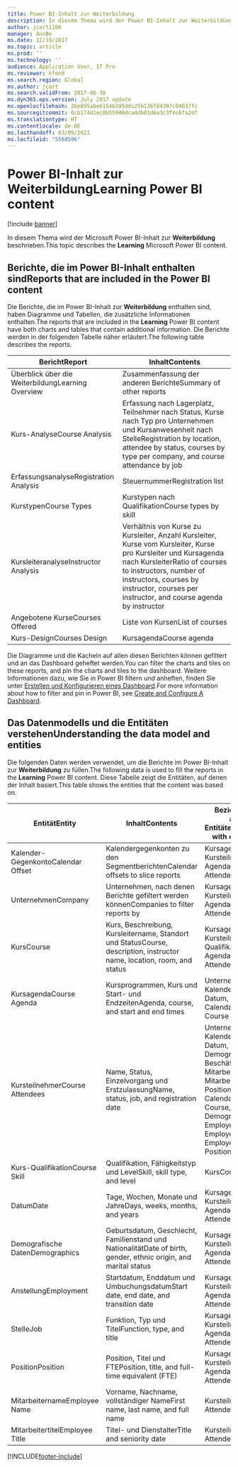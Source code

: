 ```yaml
---
title: Power BI-Inhalt zur Weiterbildung
description: In diesem Thema wird der Power BI-Inhalt zur Weiterbildung beschrieben.
author: jcart1106
manager: AnnBe
ms.date: 12/19/2017
ms.topic: article
ms.prod: ''
ms.technology: ''
audience: Application User, IT Pro
ms.reviewer: kfend
ms.search.region: Global
ms.author: jcart
ms.search.validFrom: 2017-06-30
ms.dyn365.ops.version: July 2017 update
ms.openlocfilehash: 26e895abe6154b395ddc25b136f84397c04037fc
ms.sourcegitcommit: 6cb174d1ec8b55946dca4db03d6a3c3f4c6fa2df
ms.translationtype: HT
ms.contentlocale: de-DE
ms.lasthandoff: 03/09/2021
ms.locfileid: "5568596"
---
```

# <a name="learning-power-bi-content"></a><span data-ttu-id="71fda-103">Power BI-Inhalt zur Weiterbildung</span><span class="sxs-lookup"><span data-stu-id="71fda-103">Learning Power BI content</span></span>

[!include [banner](../includes/banner.md)]

<span data-ttu-id="71fda-104">In diesem Thema wird der Microsoft Power BI-Inhalt zur **Weiterbildung** beschrieben.</span><span class="sxs-lookup"><span data-stu-id="71fda-104">This topic describes the **Learning** Microsoft Power BI content.</span></span>

## <a name="reports-that-are-included-in-the-power-bi-content"></a><span data-ttu-id="71fda-105">Berichte, die im Power BI-Inhalt enthalten sind</span><span class="sxs-lookup"><span data-stu-id="71fda-105">Reports that are included in the Power BI content</span></span>

<span data-ttu-id="71fda-106">Die Berichte, die im Power BI-Inhalt zur **Weiterbildung** enthalten sind, haben Diagramme und Tabellen, die zusätzliche Informationen enthalten.</span><span class="sxs-lookup"><span data-stu-id="71fda-106">The reports that are included in the **Learning** Power BI content have both charts and tables that contain additional information.</span></span> <span data-ttu-id="71fda-107">Die Berichte werden in der folgenden Tabelle näher erläutert.</span><span class="sxs-lookup"><span data-stu-id="71fda-107">The following table describes the reports.</span></span>

| <span data-ttu-id="71fda-108">Bericht</span><span class="sxs-lookup"><span data-stu-id="71fda-108">Report</span></span>                | <span data-ttu-id="71fda-109">Inhalt</span><span class="sxs-lookup"><span data-stu-id="71fda-109">Contents</span></span> |
|-----------------------|----------|
| <span data-ttu-id="71fda-110">Überblick über die Weiterbildung</span><span class="sxs-lookup"><span data-stu-id="71fda-110">Learning Overview</span></span>     | <span data-ttu-id="71fda-111">Zusammenfassung der anderen Berichte</span><span class="sxs-lookup"><span data-stu-id="71fda-111">Summary of other reports</span></span> |
| <span data-ttu-id="71fda-112">Kurs-Analyse</span><span class="sxs-lookup"><span data-stu-id="71fda-112">Course Analysis</span></span>       | <span data-ttu-id="71fda-113">Erfassung nach Lagerplatz, Teilnehmer nach Status, Kurse nach Typ pro Unternehmen und Kursanwesenheit nach Stelle</span><span class="sxs-lookup"><span data-stu-id="71fda-113">Registration by location, attendee by status, courses by type per company, and course attendance by job</span></span> |
| <span data-ttu-id="71fda-114">Erfassungsanalyse</span><span class="sxs-lookup"><span data-stu-id="71fda-114">Registration Analysis</span></span> | <span data-ttu-id="71fda-115">Steuernummer</span><span class="sxs-lookup"><span data-stu-id="71fda-115">Registration list</span></span> |
| <span data-ttu-id="71fda-116">Kurstypen</span><span class="sxs-lookup"><span data-stu-id="71fda-116">Course Types</span></span>          | <span data-ttu-id="71fda-117">Kurstypen nach Qualifikation</span><span class="sxs-lookup"><span data-stu-id="71fda-117">Course types by skill</span></span> |
| <span data-ttu-id="71fda-118">Kursleiteranalyse</span><span class="sxs-lookup"><span data-stu-id="71fda-118">Instructor Analysis</span></span>   | <span data-ttu-id="71fda-119">Verhältnis von Kurse zu Kursleiter, Anzahl Kursleiter, Kurse vom Kursleiter, Kurse pro Kursleiter und Kursagenda nach Kursleiter</span><span class="sxs-lookup"><span data-stu-id="71fda-119">Ratio of courses to instructors, number of instructors, courses by instructor, courses per instructor, and course agenda by instructor</span></span> |
| <span data-ttu-id="71fda-120">Angebotene Kurse</span><span class="sxs-lookup"><span data-stu-id="71fda-120">Courses Offered</span></span>       | <span data-ttu-id="71fda-121">Liste von Kursen</span><span class="sxs-lookup"><span data-stu-id="71fda-121">List of courses</span></span> |
| <span data-ttu-id="71fda-122">Kurs-Design</span><span class="sxs-lookup"><span data-stu-id="71fda-122">Courses Design</span></span>        | <span data-ttu-id="71fda-123">Kursagenda</span><span class="sxs-lookup"><span data-stu-id="71fda-123">Course agenda</span></span> |

<span data-ttu-id="71fda-124">Die Diagramme und die Kacheln auf allen diesen Berichten können gefiltert und an das Dashboard geheftet werden.</span><span class="sxs-lookup"><span data-stu-id="71fda-124">You can filter the charts and tiles on these reports, and pin the charts and tiles to the dashboard.</span></span> <span data-ttu-id="71fda-125">Weitere Informationen dazu, wie Sie in Power BI filtern und anheften, finden Sie unter [Erstellen und Konfigurieren eines Dashboard](https://powerbi.microsoft.com/guided-learning/powerbi-learning-4-2-create-configure-dashboards).</span><span class="sxs-lookup"><span data-stu-id="71fda-125">For more information about how to filter and pin in Power BI, see [Create and Configure A Dashboard](https://powerbi.microsoft.com/guided-learning/powerbi-learning-4-2-create-configure-dashboards).</span></span>

## <a name="understanding-the-data-model-and-entities"></a><span data-ttu-id="71fda-126">Das Datenmodells und die Entitäten verstehen</span><span class="sxs-lookup"><span data-stu-id="71fda-126">Understanding the data model and entities</span></span>

<span data-ttu-id="71fda-127">Die folgenden Daten werden verwendet, um die Berichte im Power BI-Inhalt zur **Weiterbildung** zu füllen.</span><span class="sxs-lookup"><span data-stu-id="71fda-127">The following data is used to fill the reports in the **Learning** Power BI content.</span></span> <span data-ttu-id="71fda-128">Diese Tabelle zeigt die Entitäten, auf denen der Inhalt basiert.</span><span class="sxs-lookup"><span data-stu-id="71fda-128">This table shows the entities that the content was based on.</span></span>

| <span data-ttu-id="71fda-129">Entität</span><span class="sxs-lookup"><span data-stu-id="71fda-129">Entity</span></span>           | <span data-ttu-id="71fda-130">Inhalt</span><span class="sxs-lookup"><span data-stu-id="71fda-130">Contents</span></span>                                                         | <span data-ttu-id="71fda-131">Beziehungen mit anderen Entitäten</span><span class="sxs-lookup"><span data-stu-id="71fda-131">Relationships with other entities</span></span> |
|------------------|------------------------------------------------------------------|-----------------------------------|
| <span data-ttu-id="71fda-132">Kalender-Gegenkonto</span><span class="sxs-lookup"><span data-stu-id="71fda-132">Calendar Offset</span></span>  | <span data-ttu-id="71fda-133">Kalendergegenkonten zu den Segmentberichten</span><span class="sxs-lookup"><span data-stu-id="71fda-133">Calendar offsets to slice reports</span></span>                                | <span data-ttu-id="71fda-134">Kursagenda, Kursteilnehmer</span><span class="sxs-lookup"><span data-stu-id="71fda-134">Course Agenda, Course Attendees</span></span> |
| <span data-ttu-id="71fda-135">Unternehmen</span><span class="sxs-lookup"><span data-stu-id="71fda-135">Company</span></span>          | <span data-ttu-id="71fda-136">Unternehmen, nach denen Berichte gefiltert werden können</span><span class="sxs-lookup"><span data-stu-id="71fda-136">Companies to filter reports by</span></span>                                   | <span data-ttu-id="71fda-137">Kursagenda, Kursteilnehmer</span><span class="sxs-lookup"><span data-stu-id="71fda-137">Course Agenda, Course Attendees</span></span> |
| <span data-ttu-id="71fda-138">Kurs</span><span class="sxs-lookup"><span data-stu-id="71fda-138">Course</span></span>           | <span data-ttu-id="71fda-139">Kurs, Beschreibung, Kursleitername, Standort und Status</span><span class="sxs-lookup"><span data-stu-id="71fda-139">Course, description, instructor name, location, room, and status</span></span> | <span data-ttu-id="71fda-140">Kursagenda, Kursteilnehmer, Kurs-Qualifikation</span><span class="sxs-lookup"><span data-stu-id="71fda-140">Course Agenda, Course Attendees, Course Skill</span></span> |
| <span data-ttu-id="71fda-141">Kursagenda</span><span class="sxs-lookup"><span data-stu-id="71fda-141">Course Agenda</span></span>    | <span data-ttu-id="71fda-142">Kursprogrammen, Kurs und Start- und Endzeiten</span><span class="sxs-lookup"><span data-stu-id="71fda-142">Agenda, course, and start and end times</span></span>                          | <span data-ttu-id="71fda-143">Unternehmen, Kalender-Gegenkonto, Datum, Kurs</span><span class="sxs-lookup"><span data-stu-id="71fda-143">Company, Calendar Offset, Date, Course</span></span> |
| <span data-ttu-id="71fda-144">Kursteilnehmer</span><span class="sxs-lookup"><span data-stu-id="71fda-144">Course Attendees</span></span> | <span data-ttu-id="71fda-145">Name, Status, Einzelvorgang und Erstzulassung</span><span class="sxs-lookup"><span data-stu-id="71fda-145">Name, status, job, and registration date</span></span>                         | <span data-ttu-id="71fda-146">Unternehmen, Kalender-Gegenkonto, Datum, Kurs, Demographie, Beschäftigung, Kurs, Mitarbeitername, Mitarbeitertitel, Stelle, Position</span><span class="sxs-lookup"><span data-stu-id="71fda-146">Company, Calendar Offset, Date, Course, Demographics, Employment, Course, Employee Name, Employee Title, Job, Position</span></span> |
| <span data-ttu-id="71fda-147">Kurs-Qualifikation</span><span class="sxs-lookup"><span data-stu-id="71fda-147">Course Skill</span></span>     | <span data-ttu-id="71fda-148">Qualifikation, Fähigkeitstyp und Level</span><span class="sxs-lookup"><span data-stu-id="71fda-148">Skill, skill type, and level</span></span>                                     | <span data-ttu-id="71fda-149">Kurs</span><span class="sxs-lookup"><span data-stu-id="71fda-149">Course</span></span> |
| <span data-ttu-id="71fda-150">Datum</span><span class="sxs-lookup"><span data-stu-id="71fda-150">Date</span></span>             | <span data-ttu-id="71fda-151">Tage, Wochen, Monate und Jahre</span><span class="sxs-lookup"><span data-stu-id="71fda-151">Days, weeks, months, and years</span></span>                                   | <span data-ttu-id="71fda-152">Kursagenda, Kursteilnehmer</span><span class="sxs-lookup"><span data-stu-id="71fda-152">Course Agenda, Course Attendees</span></span> |
| <span data-ttu-id="71fda-153">Demografische Daten</span><span class="sxs-lookup"><span data-stu-id="71fda-153">Demographics</span></span>     | <span data-ttu-id="71fda-154">Geburtsdatum, Geschlecht, Familienstand und Nationalität</span><span class="sxs-lookup"><span data-stu-id="71fda-154">Date of birth, gender, ethnic origin, and marital status</span></span>         | <span data-ttu-id="71fda-155">Kursagenda, Kursteilnehmer</span><span class="sxs-lookup"><span data-stu-id="71fda-155">Course Agenda, Course Attendees</span></span> |
| <span data-ttu-id="71fda-156">Anstellung</span><span class="sxs-lookup"><span data-stu-id="71fda-156">Employment</span></span>       | <span data-ttu-id="71fda-157">Startdatum, Enddatum und Umbuchungsdatum</span><span class="sxs-lookup"><span data-stu-id="71fda-157">Start date, end date, and transition date</span></span>                        | <span data-ttu-id="71fda-158">Kursagenda, Kursteilnehmer</span><span class="sxs-lookup"><span data-stu-id="71fda-158">Course Agenda, Course Attendees</span></span> |
| <span data-ttu-id="71fda-159">Stelle</span><span class="sxs-lookup"><span data-stu-id="71fda-159">Job</span></span>              | <span data-ttu-id="71fda-160">Funktion, Typ und Titel</span><span class="sxs-lookup"><span data-stu-id="71fda-160">Function, type, and title</span></span>                                        | <span data-ttu-id="71fda-161">Kursagenda, Kursteilnehmer</span><span class="sxs-lookup"><span data-stu-id="71fda-161">Course Agenda, Course Attendees</span></span> |
| <span data-ttu-id="71fda-162">Position</span><span class="sxs-lookup"><span data-stu-id="71fda-162">Position</span></span>         | <span data-ttu-id="71fda-163">Position, Titel und FTE</span><span class="sxs-lookup"><span data-stu-id="71fda-163">Position, title, and full-time equivalent (FTE)</span></span>                  | <span data-ttu-id="71fda-164">Kursagenda, Kursteilnehmer</span><span class="sxs-lookup"><span data-stu-id="71fda-164">Course Agenda, Course Attendees</span></span> |
| <span data-ttu-id="71fda-165">Mitarbeitername</span><span class="sxs-lookup"><span data-stu-id="71fda-165">Employee Name</span></span>    | <span data-ttu-id="71fda-166">Vorname, Nachname, vollständiger Name</span><span class="sxs-lookup"><span data-stu-id="71fda-166">First name, last name, and full name</span></span>                             | <span data-ttu-id="71fda-167">Kursteilnehmer</span><span class="sxs-lookup"><span data-stu-id="71fda-167">Course Attendees</span></span> |
| <span data-ttu-id="71fda-168">Mitarbeitertitel</span><span class="sxs-lookup"><span data-stu-id="71fda-168">Employee Title</span></span>   | <span data-ttu-id="71fda-169">Titel- und Dienstalter</span><span class="sxs-lookup"><span data-stu-id="71fda-169">Title and seniority date</span></span>                                         | <span data-ttu-id="71fda-170">Kursteilnehmer</span><span class="sxs-lookup"><span data-stu-id="71fda-170">Course Attendees</span></span> |


[!INCLUDE[footer-include](../../../includes/footer-banner.md)]